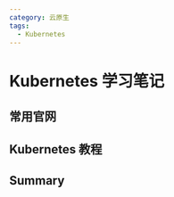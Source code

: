 ```yaml
---
category: 云原生
tags:
  - Kubernetes
---
```


# Kubernetes 学习笔记

## 常用官网





## Kubernetes 教程



## Summary
